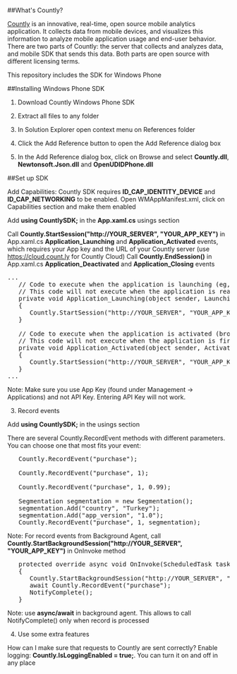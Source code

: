 ##What's Countly?

[Countly](http://count.ly) is an innovative, real-time, open source mobile analytics application. It collects data from mobile devices, and visualizes this information to analyze mobile application usage and end-user behavior. There are two parts of Countly: the server that collects and analyzes data, and mobile SDK that sends this data. Both parts are open source with different licensing terms.

This repository includes the SDK for Windows Phone

##Installing Windows Phone SDK

  1. Download Countly Windows Phone SDK
  2. Extract all files to any folder

  3. In Solution Explorer open context menu on References folder
  4. Click the Add Reference button to open the Add Reference dialog box
  5. In the Add Reference dialog box, click on Browse and select **Countly.dll**, **Newtonsoft.Json.dll** and **OpenUDIDPhone.dll**

##Set up SDK

Add Capabilities:
Countly SDK requires **ID_CAP_IDENTITY_DEVICE** and **ID_CAP_NETWORKING** to be enabled. Open WMAppManifest.xml, click on Capabilities section and make them enabled

Add **using CountlySDK;** in the **App.xaml.cs** usings section

Call **Countly.StartSession("http://YOUR_SERVER", "YOUR_APP_KEY")** in App.xaml.cs **Application_Launching** and **Application_Activated** events, which requires your App key and the URL of your Countly server (use https://cloud.count.ly for Countly Cloud)
Call **Countly.EndSession()** in App.xaml.cs **Application_Deactivated** and **Application_Closing** events

<pre class="prettyprint">
...
   // Code to execute when the application is launching (eg, from Start)
   // This code will not execute when the application is reactivated
   private void Application_Launching(object sender, LaunchingEventArgs e)
   {
      Countly.StartSession("http://YOUR_SERVER", "YOUR_APP_KEY");
   }

   // Code to execute when the application is activated (brought to foreground)
   // This code will not execute when the application is first launched
   private void Application_Activated(object sender, ActivatedEventArgs e)
   {
      Countly.StartSession("http://YOUR_SERVER", "YOUR_APP_KEY");
   }
...
</pre>

Note: Make sure you use App Key (found under Management -> Applications) and not API Key. Entering API Key will not work.

3. Record events

Add **using CountlySDK;** in the usings section

There are several Countly.RecordEvent methods with different parameters. You can choose one that most fits your event:

<pre class="prettyprint">
   Countly.RecordEvent("purchase");

   Countly.RecordEvent("purchase", 1);

   Countly.RecordEvent("purchase", 1, 0.99);

   Segmentation segmentation = new Segmentation();
   segmentation.Add("country", "Turkey");
   segmentation.Add("app_version", "1.0");
   Countly.RecordEvent("purchase", 1, segmentation);
</pre>

Note:
For record events from Background Agent, call **Countly.StartBackgroundSession("http://YOUR_SERVER", "YOUR_APP_KEY")** in OnInvoke method

<pre class="prettyprint">
   protected override async void OnInvoke(ScheduledTask task)
   {
      Countly.StartBackgroundSession("http://YOUR_SERVER", "YOUR_APP_KEY");
      await Countly.RecordEvent("purchase");
      NotifyComplete();
   }
</pre>

Note: use **async/await** in background agent. This allows to call NotifyComplete() only when record is processed 

4. Use some extra features

How can I make sure that requests to Countly are sent correctly?
Enable logging: **Countly.IsLoggingEnabled = true;**. You can turn it on and off in any place

